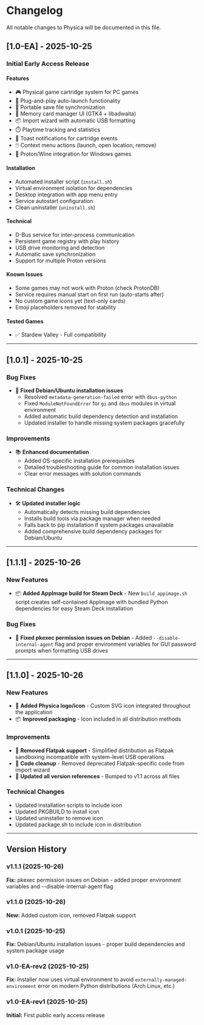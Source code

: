 # Changelog

All notable changes to Physica will be documented in this file.

## [1.0-EA] - 2025-10-25

### Initial Early Access Release

#### Features
- 🎮 Physical game cartridge system for PC games
- 🔌 Plug-and-play auto-launch functionality
- 💾 Portable save file synchronization
- 🎨 Memory card manager UI (GTK4 + libadwaita)
- 📦 Import wizard with automatic USB formatting
- ⏱️ Playtime tracking and statistics
- 🔔 Toast notifications for cartridge events
- 🖱️ Context menu actions (launch, open location, remove)
- 🐧 Proton/Wine integration for Windows games

#### Installation
- Automated installer script (`install.sh`)
- Virtual environment isolation for dependencies
- Desktop integration with app menu entry
- Service autostart configuration
- Clean uninstaller (`uninstall.sh`)

#### Technical
- D-Bus service for inter-process communication
- Persistent game registry with play history
- USB drive monitoring and detection
- Automatic save synchronization
- Support for multiple Proton versions

#### Known Issues
- Some games may not work with Proton (check ProtonDB)
- Service requires manual start on first run (auto-starts after)
- No custom game icons yet (text-only cards)
- Emoji placeholders removed for stability

#### Tested Games
- ✅ Stardew Valley - Full compatibility

---

## [1.0.1] - 2025-10-25

### Bug Fixes
- 🔧 **Fixed Debian/Ubuntu installation issues**
  - Resolved `metadata-generation-failed` error with `dbus-python`
  - Fixed `ModuleNotFoundError` for `gi` and `dbus` modules in virtual environment
  - Added automatic build dependency detection and installation
  - Updated installer to handle missing system packages gracefully

### Improvements
- 📚 **Enhanced documentation**
  - Added OS-specific installation prerequisites
  - Detailed troubleshooting guide for common installation issues
  - Clear error messages with solution commands

### Technical Changes
- 🛠️ **Updated installer logic**
  - Automatically detects missing build dependencies
  - Installs build tools via package manager when needed
  - Falls back to pip installation if system packages unavailable
  - Added comprehensive build dependency packages for Debian/Ubuntu

---

## [1.1.1] - 2025-10-26

### New Features
- 📦 **Added AppImage build for Steam Deck** - New `build_appimage.sh` script creates self-contained AppImage with bundled Python dependencies for easy Steam Deck installation

### Bug Fixes
- 🔧 **Fixed pkexec permission issues on Debian** - Added `--disable-internal-agent` flag and proper environment variables for GUI password prompts when formatting USB drives

---

## [1.1.0] - 2025-10-26

### New Features
- 🎨 **Added Physica logo/icon** - Custom SVG icon integrated throughout the application
- 📦 **Improved packaging** - Icon included in all distribution methods

### Improvements
- 🔧 **Removed Flatpak support** - Simplified distribution as Flatpak sandboxing incompatible with system-level USB operations
- 🧹 **Code cleanup** - Removed deprecated Flatpak-specific code from import wizard
- 📝 **Updated all version references** - Bumped to v1.1 across all files

### Technical Changes
- Updated installation scripts to include icon
- Updated PKGBUILD to install icon
- Updated uninstaller to remove icon
- Updated package.sh to include icon in distribution

---

## Version History

### v1.1.1 (2025-10-26)
**Fix:** pkexec permission issues on Debian - added proper environment variables and --disable-internal-agent flag

### v1.1.0 (2025-10-26)
**New:** Added custom icon, removed Flatpak support

### v1.0.1 (2025-10-25)
**Fix:** Debian/Ubuntu installation issues - proper build dependencies and system package usage

### v1.0-EA-rev2 (2025-10-25)
**Fix:** Installer now uses virtual environment to avoid `externally-managed-environment` error on modern Python distributions (Arch Linux, etc.)

### v1.0-EA-rev1 (2025-10-25)
**Initial:** First public early access release


